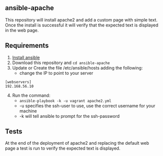 ## ansible-apache
This repository will install apache2 and add a custom page with simple text. Once the install is successful it will verify that the expected text is displayed in the web page.

## Requirements
1. [Install ansible](http://docs.ansible.com/ansible/intro_installation.html)
2. Download this repository and `cd ansible-apache`
3. Update or Create the file /etc/ansible/hosts adding the following:
    * change the IP to point to your server
```
[webservers]
192.168.56.10
```
4. Run the command:
    * `ansible-playbook -k -u vagrant apache2.yml`
    * -u specifies the ssh-user to use, use the correct username for your machine
    * -k will tell ansible to prompt for the ssh-password

## Tests
At the end of the deployment of apache2 and replacing the default web page a test is run to verify the expected text is displayed.
